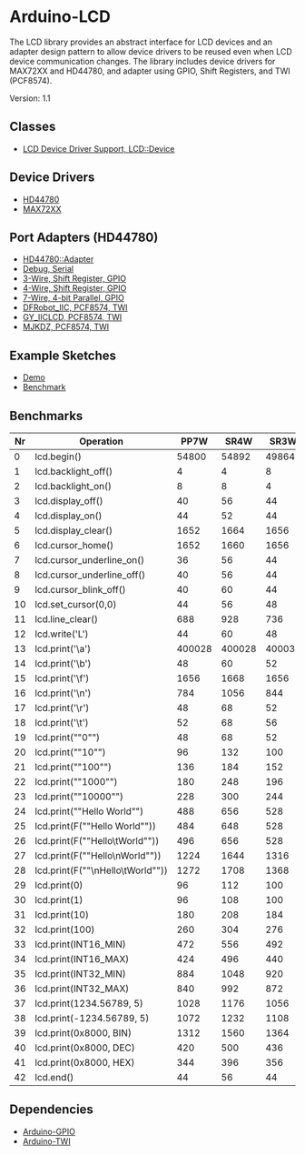 # Arduino-LCD
The LCD library provides an abstract interface for LCD devices and an
adapter design pattern to allow device drivers to be reused even when
LCD device communication changes. The library includes device drivers
for MAX72XX and HD44780, and adapter using GPIO, Shift Registers, and
TWI (PCF8574).

Version: 1.1

## Classes

* [LCD Device Driver Support, LCD::Device](./src/LCD.h)

## Device Drivers

* [HD44780](./src/Driver/HD44780.h)
* [MAX72XX](./src/Driver/MAX72XX.h)

## Port Adapters (HD44780)

* [HD44780::Adapter](./src/Driver/HD44780.h)
* [Debug, Serial](./src/Adapter/Debug.h)
* [3-Wire, Shift Register, GPIO](./src/Adapter/SR3W.h)
* [4-Wire, Shift Register, GPIO](./src/Adapter/SR4W.h)
* [7-Wire, 4-bit Parallel, GPIO](./src/Adapter/PP7W.h)
* [DFRobot_IIC, PCF8574, TWI](./src/Adapter/DFRobot_IIC.h)
* [GY_IICLCD, PCF8574, TWI](./src/Adapter/GY_IICLCD.h)
* [MJKDZ, PCF8574, TWI](./src/Adapter/MJKDZ.h)

## Example Sketches

* [Demo](./examples/Demo)
* [Benchmark](./examples/Benchmark)

## Benchmarks

Nr | Operation | PP7W | SR4W | SR3W | SoftTWI | TWI@100 | TWI@400
---|-----------|--------|------|------|---------|---------|--------
0 | lcd.begin() | 54800 | 54892 | 49864 | 58640 | 58892 | 56056
1 | lcd.backlight_off() | 4 | 4 | 8 | 212 | 228 | 88
2 | lcd.backlight_on() | 8 | 8 | 4 | 208 | 224 | 88
3 | lcd.display_off() | 40 | 56 | 44 | 492 | 512 | 172
4 | lcd.display_on() | 44 | 52 | 44 | 488 | 512 | 172
5 | lcd.display_clear() | 1652 | 1664 | 1656 | 2096 | 2120 | 1776
6 | lcd.cursor_home() | 1652 | 1660 | 1656 | 2096 | 2120 | 1784
7 | lcd.cursor_underline_on() | 36 | 56 | 44 | 492 | 512 | 172
8 | lcd.cursor_underline_off() | 40 | 56 | 44 | 484 | 512 | 172
9 | lcd.cursor_blink_off() | 40 | 60 | 44 | 480 | 516 | 172
10 | lcd.set_cursor(0,0) | 44 | 56 | 48 | 496 | 516 | 172
11 | lcd.line_clear() | 688 | 928 | 736 | 7860 | 8292 | 2796
12 | lcd.write('L') | 44 | 60 | 48 | 492 | 520 | 176
13 | lcd.print('\a') | 400028 | 400028 | 400032 | 400444 | 400468 | 400184
14 | lcd.print('\b') | 48 | 60 | 52 | 492 | 524 | 180
15 | lcd.print('\f') | 1656 | 1668 | 1656 | 2100 | 2128 | 1788
16 | lcd.print('\n') | 784 | 1056 | 844 | 8848 | 9324 | 3160
17 | lcd.print('\r') | 48 | 68 | 52 | 500 | 524 | 180
18 | lcd.print('\t') | 52 | 68 | 56 | 500 | 528 | 184
19 | lcd.print(""0"") | 48 | 68 | 52 | 496 | 528 | 180
20 | lcd.print(""10"") | 96 | 132 | 100 | 992 | 1048 | 356
21 | lcd.print(""100"") | 136 | 184 | 152 | 1480 | 1560 | 532
22 | lcd.print(""1000"") | 180 | 248 | 196 | 1976 | 2080 | 708
23 | lcd.print(""10000"") | 228 | 300 | 244 | 2464 | 2600 | 876
24 | lcd.print(""Hello World"") | 488 | 656 | 528 | 5424 | 5708 | 1936
25 | lcd.print(F(""Hello World"")) | 484 | 648 | 528 | 5416 | 5700 | 1928
26 | lcd.print(F(""Hello\tWorld"")) | 496 | 656 | 528 | 5428 | 5708 | 1936
27 | lcd.print(F(""Hello\nWorld"")) | 1224 | 1644 | 1316 | 13776 | 14500 | 4908
28 | lcd.print(F(""\nHello\tWorld"")) | 1272 | 1708 | 1368 | 14272 | 15048 | 5072
29 | lcd.print(0) | 96 | 112 | 100 | 544 | 576 | 228
30 | lcd.print(1) | 96 | 108 | 100 | 540 | 572 | 228
31 | lcd.print(10) | 180 | 208 | 184 | 1076 | 1128 | 444
32 | lcd.print(100) | 260 | 304 | 276 | 1600 | 1680 | 656
33 | lcd.print(INT16_MIN) | 472 | 556 | 492 | 3156 | 3312 | 1256
34 | lcd.print(INT16_MAX) | 424 | 496 | 440 | 2668 | 2800 | 1076
35 | lcd.print(INT32_MIN) | 884 | 1048 | 920 | 5808 | 6104 | 2324
36 | lcd.print(INT32_MAX) | 840 | 992 | 872 | 5320 | 5576 | 2144
37 | lcd.print(1234.56789, 5) | 1028 | 1176 | 1056 | 5504 | 5780 | 2340
38 | lcd.print(-1234.56789, 5) | 1072 | 1232 | 1108 | 6000 | 6288 | 2516
39 | lcd.print(0x8000, BIN) | 1312 | 1560 | 1364 | 8484 | 8896 | 3404
40 | lcd.print(0x8000, DEC) | 420 | 500 | 436 | 2668 | 2792 | 1080
41 | lcd.print(0x8000, HEX) | 344 | 396 | 356 | 2132 | 2244 | 860
42 | lcd.end() | 44 | 56 | 44 | 496 | 512 | 172

## Dependencies

* [Arduino-GPIO](https://github.com/mikaelpatel/Arduino-GPIO)
* [Arduino-TWI](https://github.com/mikaelpatel/Arduino-TWI)
